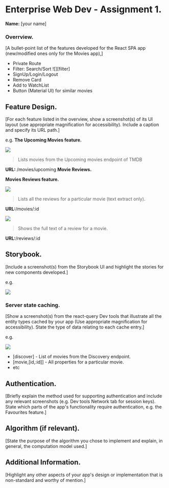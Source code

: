 # Enterprise Web Dev - Assignment 1.

__Name:__ [your name]

### Overrview.

[A bullet-point list of the features developed for the React SPA app (new/modified ones only for the Movies app),]

+ Private Route
+ Filter: Search/Sort ![][filter]
+ SignUp/Login/Logout
+ Remove Card
+ Add to WatchList 
+ Button (Material UI) for similar movies


## Feature Design.

[For each feature listed in the overview, show a screenshot(s) of its UI layout (use appropriate magnification for accessibility). Include a caption and specify its URL path.]

e.g. 
__The Upcoming Movies feature.__


![][image1]

> Lists movies from the Upcoming movies endpoint of TMDB

__URL:__ /movies/upcoming
__Movie Reviews.__

__Movies Reviews feature.__

![][image2]

> Lists all the reviews for a particular movie (text extract only).

__URL:__/movies/:id


![][image3]

> Shows the full text of a review for a movie. 

__URL:__/reviews/:id

## Storybook.

[Include a screenshot(s) from the Storybook UI and highlight the stories for new components developed.]

e.g.

![][image5]


### Server state caching.

[Show a screenshot(s) from the react-query Dev tools that illustrate all the entity types cached by your app (Use appropriate magnification for accessibility). State the type of data relating to each cache entry.]

e.g.

![][image4]

+ [discover] - List of movies from the Discovery endpoint.
+ [movie,[id,:id]] - All properties for a particular movie.
+ etc

## Authentication.

[Briefly explain the method used for supporting authentication and include any relevant screenshots (e.g. Dev tools Network tab for session keys). State which parts of the app's functionality require authentication, e.g. the Favourites feature.]

## Algorithm (if relevant).

[State the purpose of the algorithm you chose to implement and explain, in general, the computation model used.]

## Additional Information.

[Highlight any other aspects of your app's design or implementation that is non-standard and worthy of mention.]

[image1]: ./images/image1.png
[image2]: ./images/image2.png
[image3]: ./images/image3.png
[image4]: ./images/image4.png
[image5]: ./images/image5.png